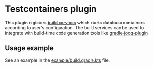 # Testcontainers plugin

This plugin registers [build services](https://docs.gradle.org/current/userguide/build_services.html)
which starts database containers according to user's configuration. The build services can be used to integrate
with build-time code generation tools like [gradle-jooq-plugin](https://github.com/etiennestuder/gradle-jooq-plugin)

## Usage example

See an example in the [example/build.gradle.kts](example/build.gradle.kts) file.
